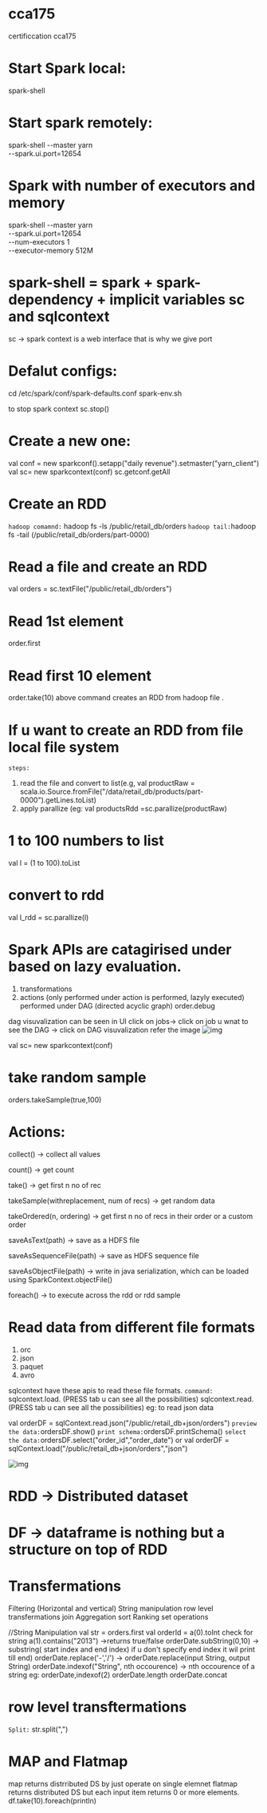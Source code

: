 # cca175
certificcation cca175




# Start Spark local:
spark-shell

# Start spark remotely:

spark-shell --master yarn \
  --spark.ui.port=12654
  
# Spark with number of executors and memory
spark-shell --master yarn \
  --spark.ui.port=12654 \
  --num-executors 1 \
  --executor-memory 512M
  
  # spark-shell = spark + spark-dependency + implicit variables sc and sqlcontext
  
  sc  -> spark context is a web interface that is why we give port
  
  # Defalut configs:
  
  cd /etc/spark/conf/spark-defaults.conf
  spark-env.sh
  
  to stop spark context
  sc.stop()
  
  # Create a new one:
  val conf = new sparkconf().setapp("daily revenue").setmaster("yarn_client")
  val sc= new sparkcontext(conf)
  sc.getconf.getAll
  
# Create an RDD
```hadoop comamnd:```
hadoop fs -ls /public/retail_db/orders
```hadoop tail:```hadoop fs -tail <file name> (/public/retail_db/orders/part-0000)
  
 # Read a file and create an RDD
 val orders = sc.textFile("/public/retail_db/orders")
 
 # Read 1st element
  order.first
 # Read first 10 element
  order.take(10)
   above command creates an RDD from hadoop file .
 # If u want to create an RDD from file local file system
   ```steps:```
   1. read the file  and convert to list(e.g, val productRaw = scala.io.Source.fromFile("/data/retail_db/products/part-0000").getLines.toList)
   2. apply parallize (eg: val productsRdd =sc.parallize(productRaw)
   
  # 1 to 100 numbers to list
  val l = (1 to 100).toList
  # convert to rdd
  val l_rdd = sc.parallize(l)
  
  # Spark APIs are catagirised under based on lazy evaluation.
  1. transformations 
  2. actions (only performed under action is performed, lazyly executed) performed under DAG (directed acyclic graph)
 order.debug
 
 dag visuvalization can be seen in UI
 click on jobs-> click on job u wnat to see the DAG -> click on DAG visuvalization
  refer the image 
 ![img](DAG1.png)

  val sc= new sparkcontext(conf)
  # take random sample
orders.takeSample(true,100)

# Actions:
collect() -> collect all values

count() -> get count

take() -> get first n no of rec

takeSample(withreplacement, num of recs) -> get random data

takeOrdered(n, ordering) -> get first n  no of recs in their order or a custom order

saveAsText(path) -> save as a HDFS file

saveAsSequenceFile(path) -> save as HDFS sequence file

saveAsObjectFile(path)  -> write in java serialization, which can be loaded using SparkContext.objectFile()

foreach() -> to execute across the rdd or rdd sample

# Read data from different file formats 
1. orc
2. json
3. paquet
4. avro

sqlcontext have these apis to read these file formats.
 ```command:``` sqlcontext.load. (PRESS tab u can see all the possibilities)
sqlcontext.read.  (PRESS tab u can see all the possibilities)
eg: to read json data 

val orderDF = sqlContext.read.json("/public/retail_db+json/orders")
```preview the data:```ordersDF.show() 
```print schema:```ordersDF.printSchema() 
```select the data:```ordersDF.select("order_id","order_date") 
or 
val orderDF = sqlContext.load("/public/retail_db+json/orders","json")

![img](DF.show.png)
# RDD -> Distributed dataset
# DF -> dataframe is nothing but a structure on top of RDD


# Transfermations
Filtering (Horizontal and vertical)
String manipulation
row level transfermations
join
Aggregation
sort
Ranking
set operations

//String Manipulation
val str = orders.first
val orderId = a(0).toInt
check for string
a(1).contains("2013") ->returns true/false
orderDate.subString(0,10) -> substring( start index and end index) if u don't specify end index it wil print till end)
orderDate.replace('-','/') -> orderDate.replace(input String, output String)
orderDate.indexof("String", nth occourence) -> nth occourence of a string eg: orderDate,indexof(2)
orderDate.length
orderDate.concat

# row level transftermations

```Split:```
str.split(",")

# MAP and  Flatmap
map returns distrributed DS by just operate on single elemnet
flatmap returns distributed DS but each input item returns 0 or more elements.
df.take(10).foreach(println)
